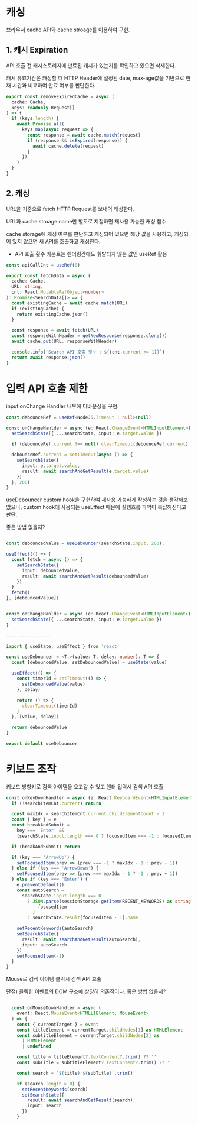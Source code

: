 # 캐싱

브라우저 cache API와 cache stroage를 이용하여 구현.

## 1. 캐시 Expiration

API 호출 전 캐시스토리지에 만료된 캐시가 있는지를 확인하고 있으면 삭제한다.

캐시 유효기간은 캐싱할 때 HTTP Header에 설정된 date, max-age값을 기반으로 현재 시간과 비교하여 만료 여부를 판단한다.

```typescript
export const removeExpiredCache = async (
  cache: Cache,
  keys: readonly Request[]
) => {
  if (keys.length) {
    await Promise.all(
      keys.map(async request => {
        const response = await cache.match(request)
        if (response && isExpired(response)) {
          await cache.delete(request)
        }
      })
    )
  }
}
```

## 2. 캐싱

URL을 기준으로 fetch HTTP Request를 보내어 캐싱한다.

URL과 cache stroage name만 별도로 지정하면 재사용 가능한 캐싱 함수.

cache storage에 캐싱 여부를 판단하고 캐싱되어 있으면 해당 값을 사용하고, 캐싱되어 있지 않으면 새 API를 호출하고 캐싱한다.

- API 호출 횟수 카운트는 렌더링간에도 휘발되지 않는 값인 useRef 활용

```typescript
const apiCallCnt = useRef(0)

export const fetchData = async (
  cache: Cache,
  URL: string,
  cnt: React.MutableRefObject<number>
): Promise<SearchData[]> => {
  const existingCache = await cache.match(URL)
  if (existingCache) {
    return existingCache.json()
  }

  const response = await fetch(URL)
  const responseWithHeader = getNewResponse(response.clone())
  await cache.put(URL, responseWithHeader)

  console.info(`Search API 호출 횟수 : ${(cnt.current += 1)}`)
  return await response.json()
}
```

# 입력 API 호출 제한

input onChange Handler 내부에 디바운싱을 구현.

```typescript
const debounceRef = useRef<NodeJS.Timeout | null>(null)

const onChangeHanlder = async (e: React.ChangeEvent<HTMLInputElement>) => {
  setSearchState({ ...searchState, input: e.target.value })

  if (debounceRef.current !== null) clearTimeout(debounceRef.current)

  debounceRef.current = setTimeout(async () => {
    setSearchState({
      input: e.target.value,
      result: await searchAndGetResult(e.target.value)
    })
  }, 200)
}
```

useDebouncer custom hook을 구현하여 재사용 가능하게 작성하는 것을 생각해보았으나, custom hook에 사용되는 useEffect 때문에 실행흐름 파악이 복잡해진다고 판단.

좋은 방법 없을지?

```typescript

const debouncedValue = useDebouncer(searchState.input, 200);

useEffect(() => {
  const fetch = async () => {
    setSearchState({
      input: debouncedValue,
      result: await searchAndGetResult(debouncedValue)
    })
  }
  fetch()
}, [debouncedValue])


const onChangeHanlder = async (e: React.ChangeEvent<HTMLInputElement>) => {
  setSearchState({ ...searchState, input: e.target.value })
}

-----------------

import { useState, useEffect } from 'react'

const useDebouncer = <T,>(value: T, delay: number): T => {
  const [debouncedValue, setDebouncedValue] = useState(value)

  useEffect(() => {
    const timerId = setTimeout(() => {
      setDebouncedValue(value)
    }, delay)

    return () => {
      clearTimeout(timerId)
    }
  }, [value, delay])

  return debouncedValue
}

export default useDebouncer


```

# 키보드 조작

키보드 방향키로 검색 아이템을 오고갈 수 있고 엔터 입력시 검색 API 호출

```typescript
const onKeyDownHandler = async (e: React.KeyboardEvent<HTMLInputElement>) => {
  if (!searchItemCnt.current) return

  const maxIdx = searchItemCnt.current.childElementCount - 1
  const { key } = e
  const breakAndSubmit =
    key === 'Enter' &&
    (searchState.input.length === 0 ? focusedItem === -1 : focusedItem <= 0)

  if (breakAndSubmit) return

  if (key === 'ArrowUp') {
    setFocusedItem(prev => (prev === -1 ? maxIdx - 1 : prev - 1))
  } else if (key === 'ArrowDown') {
    setFocusedItem(prev => (prev === maxIdx - 1 ? -1 : prev + 1))
  } else if (key === 'Enter') {
    e.preventDefault()
    const autoSearch =
      searchState.input.length === 0
        ? JSON.parse(sessionStorage.getItem(RECENT_KEYWORDS) as string)[
            focusedItem
          ]
        : searchState.result[focusedItem - 1].name

    setRecentKeywords(autoSearch)
    setSearchState({
      result: await searchAndGetResult(autoSearch),
      input: autoSearch
    })
    setFocusedItem(-1)
  }
}
```

Mouse로 검색 아이템 클릭시 검색 API 호출

단점) 클릭한 이벤트의 DOM 구조에 상당히 의존적이다. 좋은 방법 없을지?

```typescript

  const onMouseDownHandler = async (
    event: React.MouseEvent<HTMLLIElement, MouseEvent>
  ) => {
    const { currentTarget } = event
    const titleElement = currentTarget.childNodes[1] as HTMLElement
    const subtitleElement = currentTarget.childNodes[2] as
      | HTMLElement
      | undefined

    const title = titleElement?.textContent?.trim() ?? ''
    const subTitle = subtitleElement?.textContent?.trim() ?? ''

    const search = `${title} ${subTitle}`.trim()

    if (search.length > 0) {
      setRecentKeywords(search)
      setSearchState({
        result: await searchAndGetResult(search),
        input: search
      })
    }

```
